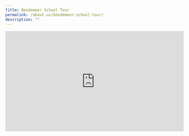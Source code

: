 ```yaml
---
title: Bendemeer School Tour
permalink: /about-us/bendemeer-school-tour/
description: ""
---
```

<div class="bp-youtube">

<iframe width="560" height="315" src="https://www.youtube.com/embed/qrG-HsdEbT4" title="YouTube video player" frameborder="0" allow="accelerometer; autoplay; clipboard-write; encrypted-media; gyroscope; picture-in-picture" allowfullscreen></iframe>

</div>

<!-- 

<iframe width="560" height="315" src="https://www.youtube.com/embed/F5O1tTR8CQ4" title="YouTube video player" frameborder="0" allow="accelerometer; autoplay; clipboard-write; encrypted-media; gyroscope; picture-in-picture" allowfullscreen></iframe>
https://www.youtube.com/watch?v=qrG-HsdEbT4
-->